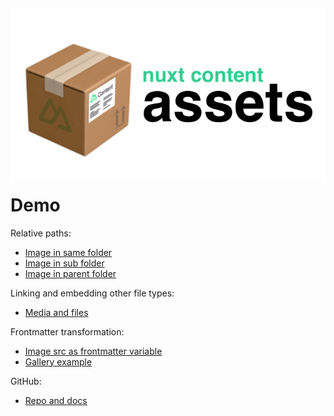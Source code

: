 <img src="splash.png" style="margin: -20px 0">

# Demo

Relative paths:

- [Image in same folder](/recipes/italian-bean-stew)
- [Image in sub folder](/recipes/pesto-salmon-lentils)
- [Image in parent folder](/recipes/sicilian-fish-stew)

Linking and embedding other file types:

- [Media and files](/media)

Frontmatter transformation:

- [Image src as frontmatter variable](/recipes/turkey-casserole)
- [Gallery example](/recipes) 

GitHub:

- [Repo and docs](https://github.com/davestewart/nuxt-content-assets)
